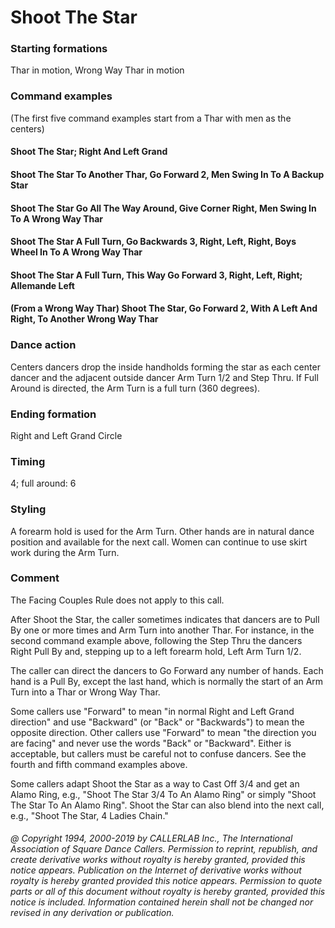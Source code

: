 
# Shoot The Star

### Starting formations

Thar in motion, Wrong Way Thar in motion

### Command examples

(The first five command examples start from a Thar with men as the centers)
#### Shoot The Star; Right And Left Grand
#### Shoot The Star To Another Thar, Go Forward 2, Men Swing In To A Backup Star
#### Shoot The Star Go All The Way Around, Give Corner Right, Men Swing In To A Wrong Way Thar
#### Shoot The Star A Full Turn, Go Backwards 3, Right, Left, Right, Boys Wheel In To A Wrong Way Thar
#### Shoot The Star A Full Turn, This Way Go Forward 3, Right, Left, Right; Allemande Left
#### (From a Wrong Way Thar) Shoot The Star, Go Forward 2, With A Left And Right, To Another Wrong Way Thar

### Dance action

Centers dancers drop the
inside handholds forming the star as each center dancer and the
adjacent outside dancer Arm Turn 1/2 and Step Thru. If Full Around is
directed, the Arm Turn is a full turn (360 degrees).

### Ending formation

Right and Left Grand Circle

### Timing

4; full around: 6

### Styling

A forearm hold is used for the Arm
Turn. Other hands are in natural dance position and available for the
next call. Women can continue to use skirt work during the Arm Turn.

### Comment

The Facing Couples Rule does not apply to this call.

After Shoot the Star, the caller sometimes indicates that
dancers are to Pull By one or more times and Arm Turn into another
Thar. For instance, in the second command example above, following
the Step Thru the dancers Right Pull By and, stepping up to a left
forearm hold, Left Arm Turn 1/2.

The caller can direct the dancers to Go Forward any number of
hands. Each hand is a Pull By, except the last hand, which is
normally the start of an Arm Turn into a Thar or Wrong Way Thar.

Some callers use "Forward" to mean "in normal Right and Left
Grand direction" and use "Backward" (or "Back" or "Backwards") to
mean the opposite direction. Other callers use "Forward" to mean "the
direction you are facing" and never use the words "Back" or
"Backward". Either is acceptable, but callers must be careful not to
confuse dancers. See the fourth and fifth command examples above.

Some callers adapt Shoot the Star as a way to Cast Off 3/4 and
get an Alamo Ring, e.g., "Shoot The Star 3/4 To An Alamo Ring" or
simply "Shoot The Star To An Alamo Ring". Shoot the Star can also
blend into the next call, e.g., "Shoot The Star, 4 Ladies Chain."

###### @ Copyright 1994, 2000-2019 by CALLERLAB Inc., The International Association of Square Dance Callers. Permission to reprint, republish, and create derivative works without royalty is hereby granted, provided this notice appears. Publication on the Internet of derivative works without royalty is hereby granted provided this notice appears. Permission to quote parts or all of this document without royalty is hereby granted, provided this notice is included. Information contained herein shall not be changed nor revised in any derivation or publication.
